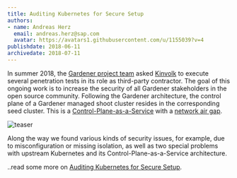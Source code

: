 ```yaml
---
title: Auditing Kubernetes for Secure Setup
authors: 
- name: Andreas Herz
  email: andreas.herz@sap.com
  avatar: https://avatars1.githubusercontent.com/u/1155039?v=4
publishdate: 2018-06-11
archivedate: 2018-07-11
---
```


In summer 2018, the [Gardener project team](https://github.com/gardener/gardener) asked [Kinvolk](https://kinvolk.io/) to execute several penetration tests in its role as third-party contractor. The goal of this ongoing work is to increase the security of
all Gardener stakeholders in the open source community. Following the Gardener architecture, the control plane of a
Gardener managed shoot cluster resides in the corresponding seed cluster. This is a
[Control-Plane-as-a-Service](https://kubernetes.io/blog/2018/05/17/gardener/#kubernetes-control-plane) with
a [network air gap](https://kubernetes.io/blog/2018/05/17/gardener/#network-air-gap).

![teaser](teaser.svg)

Along the way we found various kinds of security issues, for example, due to misconfiguration or missing isolation,
as well as two special problems with upstream Kubernetes and its Control-Plane-as-a-Service
architecture.


..read some more on [Auditing Kubernetes for Secure Setup](https://github.com/gardener/documentation/blob/master/website/documentation/guides/applications/insecure-configuration/_index.md).
